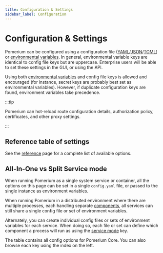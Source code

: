 ```yaml
---
title: Configuration & Settings
sidebar_label: Configuration
---
```


# Configuration & Settings

Pomerium can be configured using a configuration file ([YAML]/[JSON]/[TOML]) or [environmental variables]. In general, environmental variable keys are identical to config file keys but are uppercase. Enterprise users will be able to set these settings in the GUI, or using the API. 

Using both [environmental variables] and config file keys is allowed and encouraged (for instance, secret keys are probably best set as environmental variables). However, if duplicate configuration keys are found, environment variables take precedence.

:::tip

Pomerium can hot-reload route configuration details, authorization policy, certificates, and other proxy settings.

:::

## Reference table of settings

See the [reference](/docs/reference) page for a complete list of available options. 


## All-In-One vs Split Service mode

When running Pomerium as a single system service or container, all the options on this page can be set in a single `config.yaml` file, or passed to the single instance as environment variables.

When running Pomerium in a distributed environment where there are multiple processes, each handling separate [components](/docs/overview/architecture#component-level), all services can still share a single config file or set of environment variables.

Alternately, you can create individual config files or sets of environment variables for each service. When doing so, each file or set can define which component a process will run as using the [service mode](/docs/reference/service-mode) key.

The table contains all config options for Pomerium Core. You can also browse each key using the index on the left.


[environmental variables]: https://en.wikipedia.org/wiki/Environment_variable
[json]: https://en.wikipedia.org/wiki/JSON
[toml]: https://en.wikipedia.org/wiki/TOML
[yaml]: https://en.wikipedia.org/wiki/YAML
